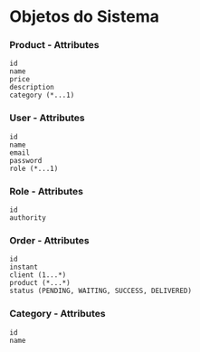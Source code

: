 # Objetos do Sistema

### Product - Attributes
    id
    name
    price
    description
    category (*...1)

### User - Attributes
    id 
    name
    email
    password
    role (*...1)

### Role - Attributes
    id
    authority

### Order - Attributes
    id
    instant
    client (1...*)
    product (*...*)
    status (PENDING, WAITING, SUCCESS, DELIVERED)
    
### Category - Attributes
    id 
    name


